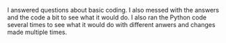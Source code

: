 I answered questions about basic coding. I also messed with the answers and the code a bit to see what it would do. I also ran the Python code several times to see what it would do with different anwers and changes made multiple times.